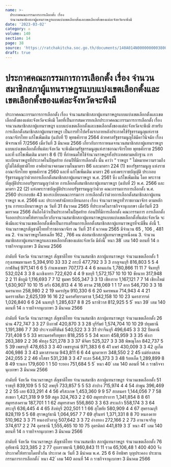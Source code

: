 ```yaml
---
name: >-
  ประกาศคณะกรรมการการเลือกตั้ง เรื่อง
  จำนวนสมาชิกสภาผู้แทนราษฎรแบบแบ่งเขตเลือกตั้งและเขตเลือกตั้งของแต่ละจังหวัดจะพึงมี
date: '2023-03-02'
category: ก
volume: 140
section: 14
page: 38
source: 'https://ratchakitcha.soc.go.th/documents/140A014N0000000003800.pdf'
draft: true
---
```


# ประกาศคณะกรรมการการเลือกตั้ง เรื่อง จำนวนสมาชิกสภาผู้แทนราษฎรแบบแบ่งเขตเลือกตั้งและเขตเลือกตั้งของแต่ละจังหวัดจะพึงมี

ประกาศคณะกรรมการการเลือกตั้ง เรื่อง จำนวนสมาชิกสภาผู้แทนราษฎรแบบแบ่งเขตเลือกตั้งและเขตเลือกตั้งของแต่ละจังหวัดจะพึงมี โดยที่เป็นการสมควรยกเลิกประกาศคณะกรรมการการเลือกตั้ง เรื่อง จานวนสมาชิกสภาผู้แทนราษฎร แบบแบ่งเขตเลือกตั้งและเขตเลือกตั้งของแต่ละจังหวัดจะพึงมี สาหรับการเลือกตั้งสมาชิกสภาผู้แทนราษฎร เป็นการทั่วไปครั้งแรกภายหลังประกาศใช้รัฐธรรมนูญแห่งราชอาณาจักรไทย แก้ไขเพิ่มเติม (ฉบับที่ 1) พุทธศักราช 2564 ด้วยศาลรัฐธรรมนูญได้มีคาวินิจฉัย เรื่องพิจารณาที่ 7/2566 เมื่อวันที่ 3 มีนาคม 2566 เกี่ยวกับการกาหนดจานวนสมาชิกสภาผู้แทนราษฎรแบบแบ่งเขตเลือกตั้งที่แต่ละจังหวัด จะพึงมีตามรัฐธรรมนูญแห่งราชอาณาจักรไทย พุทธศักราช 2560 และที่ แก้ไขเพิ่มเติม มาตรา 8 6 (1) ที่กำหนดให้ใช้จำนวนราษฎรทั้งประเทศตามหลักฐาน การทะเบียนราษฎรที่ประกาศในปีสุดท้าย ก่อนปีที่มีการเลือกตั้ง นั้น คาว่า “ ราษฎร ” ไม่หมายความรวมถึงผู้ไม่ได้สัญชาติไทย อาศัยอำนาจตามความในมาตรา 86 และมาตรา 224 (1) ของรัฐธรรมนูญ แห่งราชอาณาจักรไทย พุทธศักราช 2560 และที่ แก้ไขเพิ่มเติม มาตรา 26 แห่งพระราชบัญญัติ ประกอบรัฐธรรมนูญว่าด้วยการเลือกตั้งสมาชิกสภาผู้แทนราษฎร พ.ศ. 2561 ซึ่ง แก้ไขเพิ่มเติม โดย พระราชบัญญัติประกอบรัฐธรรมนูญว่าด้วย การเลือกตั้งสมาชิกสภาผู้แทนราษฎร (ฉบับที่ 2) พ.ศ. 2566 และมาตรา 22 (2) แห่งพระราชบัญญัติประกอบรัฐธรรมนูญว่าด้วย คณะกรรมการการเลือกตั้ง พ.ศ. 2560 ประกอบข้อ 43 ของระเบียบคณะกรรมการ การเลือกตั้งว่าด้วยการเลือกตั้งสมาชิกสภาผู้แทนราษฎร พ.ศ. 2566 และ ประกาศสำนักทะเบียนกลาง เรื่อง จำนวนราษฎรทั่วราชอาณาจักร ตามหลักฐาน การทะเบียนราษฎร ณ วันที่ 31 ธันวาคม 2565 ที่ประกาศในราชกิจจานุเบกษา เมื่อวันที่ 23 มกราคม 2566 อันถือได้ว่าเป็นประกาศในปีสุดท้าย ก่อนปีที่มีการเลือกตั้ง คณะกรรมการ การเลือกตั้งจึงออกประกาศให้ทราบเกี่ยวกับจานวนสมาชิกสภาผู้แทนราษฎรแบบแบ่งเขตเลือกตั้งที่แต่ละจังหวัด จะพึงมีและจำนวนเขตเลือกตั้งเพื่อเป็นการเตรียมการเลือกตั้งสมาชิกสภาผู้แทนราษฎรที่จะมีขึ้น ดังนี้ 1. จำนวนราษฎรสัญชาติไทยทั่วราชอาณาจักร ณ วันที่ 31 ธั นวาคม 2565 มีจำนวน 65 , 106 , 481 คน 2. จำนวนราษฎรโดยเฉลี่ย 162 , 766 คน ต่อสมาชิกสภาผู้แทนราษฎรหนึ่งคน 3. จำนวนสมาชิกสภาผู้แทนราษฎรและเขตเลือกตั้งของแต่ละจังหวัด มีดังนี้ ้ หนา 38 ่ เลม 140 ตอนที่ 14 ก ราชกิจจานุเบกษา 3 มีนาคม 2566

ลำดับที่ จังหวัด จำนวนราษฎร สัญชาติไทย จำนวนสมาชิก สภาผู้แทนราษฎร จำนวนเขตเลือกตั้ง 1 กรุงเทพมหานคร 5,394,910 33 33 2 กระบี่ 477,792 3 3 3 กาญจนบุรี 816,803 5 5 4 กาฬสินธุ์ 971,141 6 6 5 กำแพงเพชร 707,173 4 4 6 ขอนแก่น 1,780,866 11 11 7 จันทบุรี 532,024 3 3 8 ฉะเชิงเทรา 722,620 4 4 9 ชลบุรี 1,572,157 10 10 10 ชัยนาท 317,948 2 2 11 ชัยภูมิ 1,116,693 7 7 12 ชุมพร 505,347 3 3 13 เชียงราย 1,167,121 7 7 14 เชียงใหม่ 1,630,907 10 10 15 ตรัง 636,813 4 4 16 ตราด 218,069 1 1 17 ตาก 546,730 3 3 18 นครนายก 258,980 2 2 19 นครปฐม 910,330 6 6 20 นครพนม 714,943 4 4 21 นครราชสีมา 2,625,139 16 16 22 นครศรีธรรมราช 1,542,158 10 10 23 นครสวรรค์ 1,026,840 6 6 24 นนทบุรี 1,285,637 8 8 25 นราธิวาส 812,925 5 5 ้ หนา 39 ่ เลม 140 ตอนที่ 14 ก ราชกิจจานุเบกษา 3 มีนาคม 2566

ลำดับที่ จังหวัด จำนวนราษฎร สัญชาติไทย จำนวนสมาชิก สภาผู้แทนราษฎร จำนวนเขตเลือกตั้ง 26 น่าน 472,747 3 3 27 บึงกาฬ 420,870 3 3 28 บุรีรัมย์ 1,574,704 10 10 29 ปทุมธานี 1,191,386 7 7 30 ประจวบคีรีขันธ์ 540,522 3 3 31 ปราจีนบุรี 496,645 3 3 32 ปัตตานี 731,408 5 5 33 พระนครศรีอยุธยา 818,255 5 5 34 พะเยา 458,959 3 3 35 พังงา 263,389 2 2 36 พัทลุง 521,278 3 3 37 พิจิตร 525,327 3 3 38 พิษณุโลก 842,737 5 5 39 เพชรบุรี 478,653 3 3 40 เพชรบูรณ์ 971,383 6 6 41 แพร่ 430,009 3 3 42 ภูเก็ต 406,986 3 3 43 มหาสารคาม 943,811 6 6 44 มุกดาหาร 348,550 2 2 45 แม่ฮ่องสอน 242,055 2 2 46 ยโสธร 531,238 3 3 47 ยะลา 544,373 3 3 48 ร้อยเอ็ด 1,289,899 8 8 49 ระนอง 179,600 1 1 50 ระยอง 751,684 5 5 ้ หนา 40 ่ เลม 140 ตอนที่ 14 ก ราชกิจจานุเบกษา 3 มีนาคม 2566

ลำดับที่ จังหวัด จำนวนราษฎร สัญชาติไทย จำนวนสมาชิก สภาผู้แทนราษฎร จำนวนเขตเลือกตั้ง 51 ราชบุรี 839,109 5 5 52 ลพบุรี 733,857 5 5 53 ลำปาง 715,974 4 4 54 ลำพูน 396,469 2 2 55 เลย 633,291 4 4 56 ศรีสะเกษ 1,453,360 9 9 57 สกลนคร 1,144,056 7 7 58 สงขลา 1,421,318 9 9 59 สตูล 324,763 2 2 60 สมุทรปราการ 1,341,854 8 8 61 สมุทรสงคราม 187,701 1 1 62 สมุทรสาคร 556,860 3 3 63 สระแก้ว 558,174 3 3 64 สระบุรี 636,445 4 4 65 สิงห์บุรี 202,501 1 1 66 สุโขทัย 580,909 4 4 67 สุพรรณบุรี 828,119 5 5 68 สุราษฎร์ธานี 1,064,957 7 7 69 สุรินทร์ 1,371,331 8 8 70 หนองคาย 510,962 3 3 71 หนองบัวลาภู 507,642 3 3 72 อ่างทอง 272,166 2 2 73 อานาจเจริญ 374,617 2 2 74 อุดรธานี 1,555,465 10 10 75 อุตรดิตถ์ 441,819 3 3 ้ หนา 41 ่ เลม 140 ตอนที่ 14 ก ราชกิจจานุเบกษา 3 มีนาคม 2566

ลำดับที่ จังหวัด จำนวนราษฎร สัญชาติไทย จำนวนสมาชิก สภาผู้แทนราษฎร จำนวนเขตเลือกตั้ง 76 อุทัยธานี 323,385 2 2 77 อุบลราชธานี 1,860,843 11 11 รวม 65,106,48 1 400 400 จึงประกาศให้ทราบโดยทั่วกัน ประกาศ ณ วันที่ 3 มีนำคม พ.ศ. 25 6 6 อิทธิพร บุญประคอง ประธานกรรมการการเลือกตั้ง ้ หนา 42 ่ เลม 140 ตอนที่ 14 ก ราชกิจจานุเบกษา 3 มีนาคม 2566
